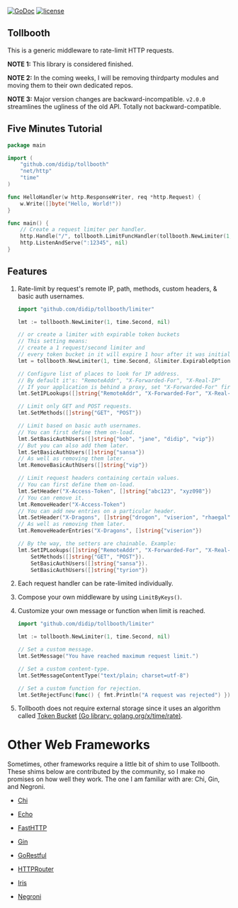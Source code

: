 [![GoDoc](https://godoc.org/github.com/didip/tollbooth?status.svg)](http://godoc.org/github.com/didip/tollbooth)
[![license](http://img.shields.io/badge/license-MIT-red.svg?style=flat)](https://raw.githubusercontent.com/didip/tollbooth/master/LICENSE)

## Tollbooth

This is a generic middleware to rate-limit HTTP requests.

**NOTE 1:** This library is considered finished.

**NOTE 2:** In the coming weeks, I will be removing thirdparty modules and moving them to their own dedicated repos.

**NOTE 3:** Major version changes are backward-incompatible. `v2.0.0` streamlines the ugliness of the old API. Totally not backward-compatible.


## Five Minutes Tutorial
```go
package main

import (
    "github.com/didip/tollbooth"
    "net/http"
    "time"
)

func HelloHandler(w http.ResponseWriter, req *http.Request) {
    w.Write([]byte("Hello, World!"))
}

func main() {
    // Create a request limiter per handler.
    http.Handle("/", tollbooth.LimitFuncHandler(tollbooth.NewLimiter(1, time.Second, nil), HelloHandler))
    http.ListenAndServe(":12345", nil)
}
```

## Features

1. Rate-limit by request's remote IP, path, methods, custom headers, & basic auth usernames.
    ```go
    import "github.com/didip/tollbooth/limiter"

    lmt := tollbooth.NewLimiter(1, time.Second, nil)

    // or create a limiter with expirable token buckets
    // This setting means:
    // create a 1 request/second limiter and
    // every token bucket in it will expire 1 hour after it was initially set.
    lmt = tollbooth.NewLimiter(1, time.Second, &limiter.ExpirableOptions{DefaultExpirationTTL: time.Hour})

    // Configure list of places to look for IP address.
    // By default it's: "RemoteAddr", "X-Forwarded-For", "X-Real-IP"
    // If your application is behind a proxy, set "X-Forwarded-For" first.
    lmt.SetIPLookups([]string{"RemoteAddr", "X-Forwarded-For", "X-Real-IP"})
 
    // Limit only GET and POST requests.
    lmt.SetMethods([]string{"GET", "POST"})

    // Limit based on basic auth usernames.
    // You can first define them on-load.
    lmt.SetBasicAuthUsers([]string{"bob", "jane", "didip", "vip"})
    // But you can also add them later.
    lmt.SetBasicAuthUsers([]string{"sansa"})
    // As well as removing them later.
    lmt.RemoveBasicAuthUsers([]string{"vip"})

    // Limit request headers containing certain values.
    // You can first define them on-load.
    lmt.SetHeader("X-Access-Token", []string{"abc123", "xyz098"})
    // You can remove it.
    lmt.RemoveHeader("X-Access-Token")
    // You can add new entries on a particular header.
    lmt.SetHeader("X-Dragons", []string{"drogon", "viserion", "rhaegal"})
    // As well as removing them later.
    lmt.RemoveHeaderEntries("X-Dragons", []string{"viserion"})

    // By the way, the setters are chainable. Example:
    lmt.SetIPLookups([]string{"RemoteAddr", "X-Forwarded-For", "X-Real-IP"}).
        SetMethods([]string{"GET", "POST"}).
        SetBasicAuthUsers([]string{"sansa"}).
        SetBasicAuthUsers([]string{"tyrion"})
    ```

2. Each request handler can be rate-limited individually.

3. Compose your own middleware by using `LimitByKeys()`.

4. Customize your own message or function when limit is reached.

    ```go
    import "github.com/didip/tollbooth/limiter"

    lmt := tollbooth.NewLimiter(1, time.Second, nil)

    // Set a custom message.
    lmt.SetMessage("You have reached maximum request limit.")

    // Set a custom content-type.
    lmt.SetMessageContentType("text/plain; charset=utf-8")

    // Set a custom function for rejection.
    lmt.SetRejectFunc(func() { fmt.Println("A request was rejected") })
    ```

5. Tollbooth does not require external storage since it uses an algorithm called [Token Bucket](http://en.wikipedia.org/wiki/Token_bucket) [(Go library: golang.org/x/time/rate)](//godoc.org/golang.org/x/time/rate).


# Other Web Frameworks

Sometimes, other frameworks require a little bit of shim to use Tollbooth. These shims below are contributed by the community, so I make no promises on how well they work. The one I am familiar with are: Chi, Gin, and Negroni.

* [Chi](https://github.com/didip/tollbooth_chi)

* [Echo](https://github.com/didip/tollbooth_echo)

* [FastHTTP](https://github.com/didip/tollbooth_fasthttp)

* [Gin](https://github.com/didip/tollbooth_gin)

* [GoRestful](https://github.com/didip/tollbooth_gorestful)

* [HTTPRouter](https://github.com/didip/tollbooth_httprouter)

* [Iris](https://github.com/didip/tollbooth_iris)

* [Negroni](https://github.com/didip/tollbooth_negroni)
